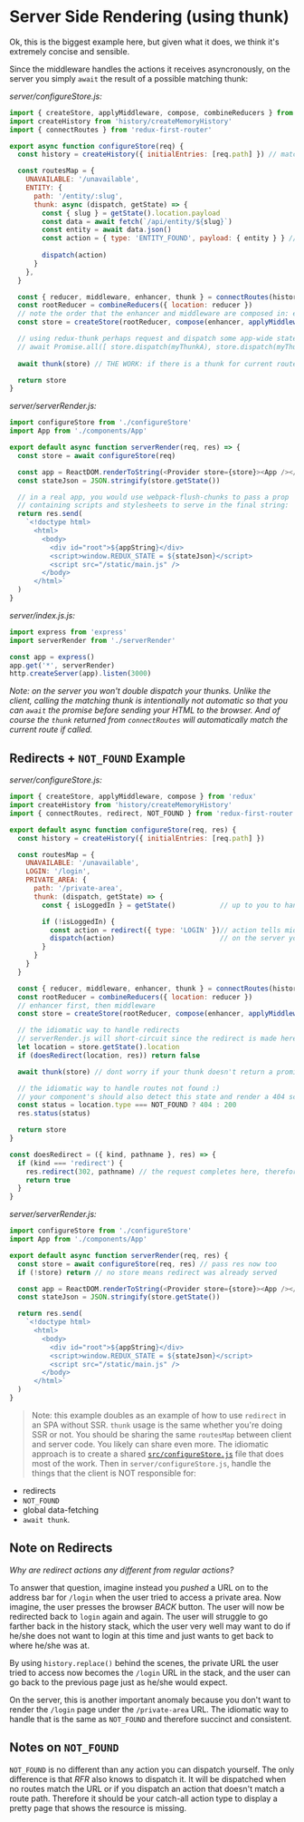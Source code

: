 # Server Side Rendering (using thunk)
Ok, this is the biggest example here, but given what it does, we think it's extremely concise and sensible. 

Since the middleware handles the actions it receives asyncronously, on the server you simply `await` the result of a possible matching thunk:

*server/configureStore.js:*
```js
import { createStore, applyMiddleware, compose, combineReducers } from 'redux'
import createHistory from 'history/createMemoryHistory'
import { connectRoutes } from 'redux-first-router'

export async function configureStore(req) {
  const history = createHistory({ initialEntries: [req.path] }) // match initial route to express path

  const routesMap = {
    UNAVAILABLE: '/unavailable',
    ENTITY: { 
      path: '/entity/:slug',
      thunk: async (dispatch, getState) => {
        const { slug } = getState().location.payload
        const data = await fetch(`/api/entity/${slug}`)
        const entity = await data.json()
        const action = { type: 'ENTITY_FOUND', payload: { entity } } // you handle this action type
        
        dispatch(action)
      }  
    },
  }

  const { reducer, middleware, enhancer, thunk } = connectRoutes(history, routesMap) // notice `thunk`
  const rootReducer = combineReducers({ location: reducer })
  // note the order that the enhancer and middleware are composed in: enhancer first, then middleware
  const store = createStore(rootReducer, compose(enhancer, applyMiddleware(middleware)))

  // using redux-thunk perhaps request and dispatch some app-wide state as well, e.g:
  // await Promise.all([ store.dispatch(myThunkA), store.dispatch(myThunkB) ])
  
  await thunk(store) // THE WORK: if there is a thunk for current route, it will be awaited here

  return store
}
```

*server/serverRender.js:*
```javascript
import configureStore from './configureStore'
import App from './components/App'

export default async function serverRender(req, res) => {
  const store = await configureStore(req)

  const app = ReactDOM.renderToString(<Provider store={store}><App /></Provider>)
  const stateJson = JSON.stringify(store.getState())

  // in a real app, you would use webpack-flush-chunks to pass a prop
  // containing scripts and stylesheets to serve in the final string:
  return res.send(
    `<!doctype html>
      <html>
        <body>
          <div id="root">${appString}</div>
          <script>window.REDUX_STATE = ${stateJson}</script>
          <script src="/static/main.js" />
        </body>
      </html>`
  )
}
```

*server/index.js.js:*
```js
import express from 'express'
import serverRender from './serverRender'

const app = express()
app.get('*', serverRender)
http.createServer(app).listen(3000)
```

*Note: on the server you won't double dispatch your thunks. Unlike the client, calling the matching thunk is intentionally not automatic so that you can `await` the promise before sending your HTML to the browser. And of course the `thunk` returned from `connectRoutes` will automatically match the current route if called.*


## Redirects + `NOT_FOUND` Example

*server/configureStore.js:*
```js
import { createStore, applyMiddleware, compose } from 'redux'
import createHistory from 'history/createMemoryHistory'
import { connectRoutes, redirect, NOT_FOUND } from 'redux-first-router'

export default async function configureStore(req, res) {
  const history = createHistory({ initialEntries: [req.path] })

  const routesMap = {
    UNAVAILABLE: '/unavailable',
    LOGIN: '/login',
    PRIVATE_AREA: {
      path: '/private-area',
      thunk: (dispatch, getState) => {
        const { isLoggedIn } = getState()           // up to you to handle via standard redux techniques

        if (!isLoggedIn) {
          const action = redirect({ type: 'LOGIN' })// action tells middleware to use history.replace()
          dispatch(action)                          // on the server you detect a redirect as done below
        }
      }
    }
  }

  const { reducer, middleware, enhancer, thunk } = connectRoutes(history, routesMap) 
  const rootReducer = combineReducers({ location: reducer })
  // enhancer first, then middleware
  const store = createStore(rootReducer, compose(enhancer, applyMiddleware(middleware)))

  // the idiomatic way to handle redirects
  // serverRender.js will short-circuit since the redirect is made here already
  let location = store.getState().location
  if (doesRedirect(location, res)) return false

  await thunk(store) // dont worry if your thunk doesn't return a promise

  // the idiomatic way to handle routes not found :)
  // your component's should also detect this state and render a 404 scene
  const status = location.type === NOT_FOUND ? 404 : 200
  res.status(status)

  return store
}

const doesRedirect = ({ kind, pathname }, res) => {
  if (kind === 'redirect') {
    res.redirect(302, pathname) // the request completes here, therefore we must short-circuit after
    return true
  }
}
```

*server/serverRender.js:*
```javascript
import configureStore from './configureStore'
import App from './components/App'

export default async function serverRender(req, res) {
  const store = await configureStore(req, res) // pass res now too
  if (!store) return // no store means redirect was already served

  const app = ReactDOM.renderToString(<Provider store={store}><App /></Provider>)
  const stateJson = JSON.stringify(store.getState())

  return res.send(
    `<!doctype html>
      <html>
        <body>
          <div id="root">${appString}</div>
          <script>window.REDUX_STATE = ${stateJson}</script>
          <script src="/static/main.js" />
        </body>
      </html>`
  )
}
```

> Note: this example doubles as an example of how to use `redirect` in an SPA without SSR. `thunk` usage is the same whether you're doing SSR or not. You should be sharing the same `routesMap` between client and server code. You likely can share even more. The idiomatic approach is to create a shared [`src/configureStore.js`](https://github.com/faceyspacey/redux-first-router-demo/blob/master/server/configureStore.js#L10) file that does most of the work. Then in `server/configureStore.js`, handle the things that the client is NOT responsible for:

- redirects
- `NOT_FOUND`
- global data-fetching
- `await thunk`.


## Note on Redirects

*Why are redirect actions any different from regular actions?* 

To answer that question, imagine instead
you *pushed* a URL on to the address bar for `/login` when the user tried to access a private area. Now imagine, the user
presses the browser *BACK* button. The user will now be redirected back to `login` again and again. The user will struggle to go farther
back in the history stack, which the user very well may want to do if he/she does not want to login at this time and 
just wants to get back to where he/she was at. 

By using `history.replace()` behind the scenes, the private URL the user tried
to access now becomes the `/login` URL in the stack, and the user can go back to the previous page just as he/she would expect.

On the server, this is another important anomaly because you don't want to render the `/login` page under the `/private-area` URL.
The idiomatic way to handle that is the same as `NOT_FOUND` and therefore succinct and consistent.

## Notes on `NOT_FOUND`

`NOT_FOUND` is no different than any action you can dispatch yourself. The only difference is that *RFR* also knows to dispatch it. It will be dispatched when no routes match the URL or if you dispatch an action that doesn't match a route path. Therefore it should be your catch-all action type to display a pretty page that shows the resource is missing. 
